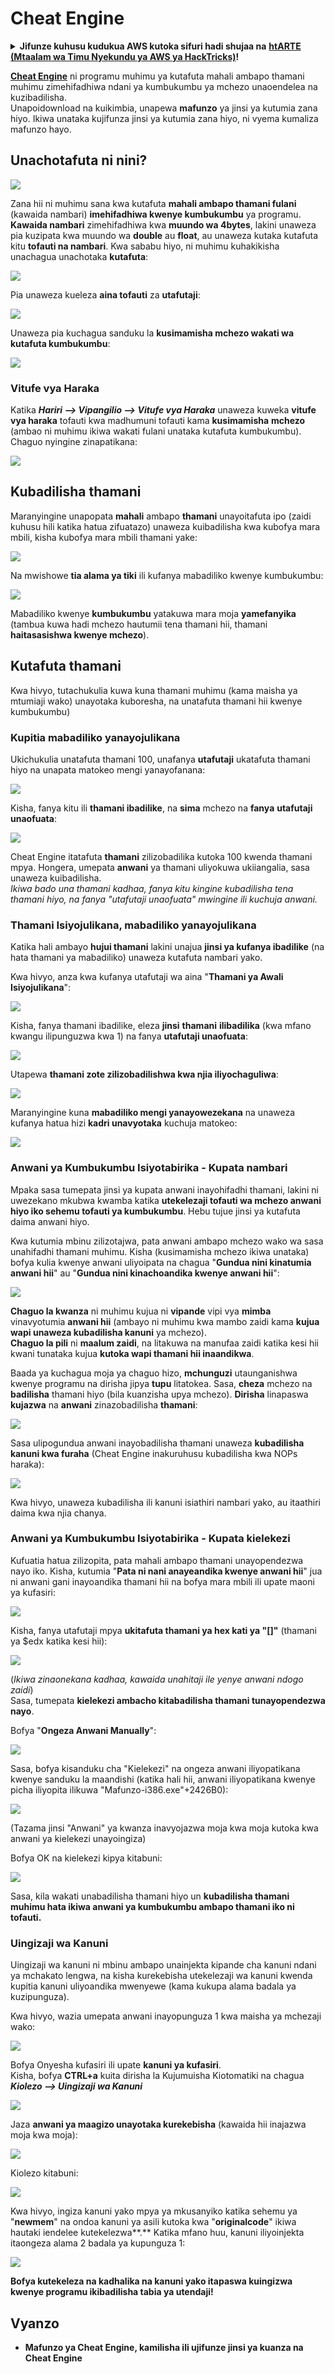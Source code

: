 # Cheat Engine

<details>

<summary><strong>Jifunze kuhusu kudukua AWS kutoka sifuri hadi shujaa na</strong> <a href="https://training.hacktricks.xyz/courses/arte"><strong>htARTE (Mtaalam wa Timu Nyekundu ya AWS ya HackTricks)</strong></a><strong>!</strong></summary>

Njia nyingine za kusaidia HackTricks:

* Ikiwa unataka kuona **kampuni yako ikitangazwa kwenye HackTricks** au **kupakua HackTricks kwa PDF** Angalia [**MIPANGO YA KUJIUNGA**](https://github.com/sponsors/carlospolop)!
* Pata [**bidhaa rasmi za PEASS & HackTricks**](https://peass.creator-spring.com)
* Gundua [**Familia ya PEASS**](https://opensea.io/collection/the-peass-family), mkusanyiko wetu wa [**NFTs**](https://opensea.io/collection/the-peass-family) ya kipekee
* **Jiunge na** 💬 [**Kikundi cha Discord**](https://discord.gg/hRep4RUj7f) au kikundi cha [**telegram**](https://t.me/peass) au **tufuate** kwenye **Twitter** 🐦 [**@carlospolopm**](https://twitter.com/hacktricks\_live)**.**
* **Shiriki mbinu zako za kudukua kwa kuwasilisha PRs kwa** [**HackTricks**](https://github.com/carlospolop/hacktricks) na [**HackTricks Cloud**](https://github.com/carlospolop/hacktricks-cloud) github repos.

</details>

[**Cheat Engine**](https://www.cheatengine.org/downloads.php) ni programu muhimu ya kutafuta mahali ambapo thamani muhimu zimehifadhiwa ndani ya kumbukumbu ya mchezo unaoendelea na kuzibadilisha.\
Unapoidownload na kuikimbia, unapewa **mafunzo** ya jinsi ya kutumia zana hiyo. Ikiwa unataka kujifunza jinsi ya kutumia zana hiyo, ni vyema kumaliza mafunzo hayo.

## Unachotafuta ni nini?

![](<../../.gitbook/assets/image (759).png>)

Zana hii ni muhimu sana kwa kutafuta **mahali ambapo thamani fulani** (kawaida nambari) **imehifadhiwa kwenye kumbukumbu** ya programu.\
**Kawaida nambari** zimehifadhiwa kwa **muundo wa 4bytes**, lakini unaweza pia kuzipata kwa muundo wa **double** au **float**, au unaweza kutaka kutafuta kitu **tofauti na nambari**. Kwa sababu hiyo, ni muhimu kuhakikisha unachagua unachotaka **kutafuta**:

![](<../../.gitbook/assets/image (321).png>)

Pia unaweza kueleza **aina tofauti** za **utafutaji**:

![](<../../.gitbook/assets/image (307).png>)

Unaweza pia kuchagua sanduku la **kusimamisha mchezo wakati wa kutafuta kumbukumbu**:

![](<../../.gitbook/assets/image (1049).png>)

### Vitufe vya Haraka

Katika _**Hariri --> Vipangilio --> Vitufe vya Haraka**_ unaweza kuweka **vitufe vya haraka** tofauti kwa madhumuni tofauti kama **kusimamisha** **mchezo** (ambao ni muhimu ikiwa wakati fulani unataka kutafuta kumbukumbu). Chaguo nyingine zinapatikana:

![](<../../.gitbook/assets/image (861).png>)

## Kubadilisha thamani

Maranyingine unapopata **mahali** ambapo **thamani** unayoitafuta ipo (zaidi kuhusu hili katika hatua zifuatazo) unaweza kuibadilisha kwa kubofya mara mbili, kisha kubofya mara mbili thamani yake:

![](<../../.gitbook/assets/image (560).png>)

Na mwishowe **tia alama ya tiki** ili kufanya mabadiliko kwenye kumbukumbu:

![](<../../.gitbook/assets/image (382).png>)

Mabadiliko kwenye **kumbukumbu** yatakuwa mara moja **yamefanyika** (tambua kuwa hadi mchezo hautumii tena thamani hii, thamani **haitasasishwa kwenye mchezo**).

## Kutafuta thamani

Kwa hivyo, tutachukulia kuwa kuna thamani muhimu (kama maisha ya mtumiaji wako) unayotaka kuboresha, na unatafuta thamani hii kwenye kumbukumbu)

### Kupitia mabadiliko yanayojulikana

Ukichukulia unatafuta thamani 100, unafanya **utafutaji** ukatafuta thamani hiyo na unapata matokeo mengi yanayofanana:

![](<../../.gitbook/assets/image (105).png>)

Kisha, fanya kitu ili **thamani ibadilike**, na **sima** mchezo na **fanya** **utafutaji unaofuata**:

![](<../../.gitbook/assets/image (681).png>)

Cheat Engine itatafuta **thamani** zilizobadilika kutoka 100 kwenda thamani mpya. Hongera, umepata **anwani** ya thamani uliyokuwa ukiiangalia, sasa unaweza kuibadilisha.\
_Ikiwa bado una thamani kadhaa, fanya kitu kingine kubadilisha tena thamani hiyo, na fanya "utafutaji unaofuata" mwingine ili kuchuja anwani._

### Thamani Isiyojulikana, mabadiliko yanayojulikana

Katika hali ambayo **hujui thamani** lakini unajua **jinsi ya kufanya ibadilike** (na hata thamani ya mabadiliko) unaweza kutafuta nambari yako.

Kwa hivyo, anza kwa kufanya utafutaji wa aina "**Thamani ya Awali Isiyojulikana**":

![](<../../.gitbook/assets/image (887).png>)

Kisha, fanya thamani ibadilike, eleza **jinsi** **thamani** **ilibadilika** (kwa mfano kwangu ilipunguzwa kwa 1) na fanya **utafutaji unaofuata**:

![](<../../.gitbook/assets/image (368).png>)

Utapewa **thamani zote zilizobadilishwa kwa njia iliyochaguliwa**:

![](<../../.gitbook/assets/image (566).png>)

Maranyingine kuna **mabadiliko mengi yanayowezekana** na unaweza kufanya hatua hizi **kadri unavyotaka** kuchuja matokeo:

![](<../../.gitbook/assets/image (571).png>)

### Anwani ya Kumbukumbu Isiyotabirika - Kupata nambari

Mpaka sasa tumepata jinsi ya kupata anwani inayohifadhi thamani, lakini ni uwezekano mkubwa kwamba katika **utekelezaji tofauti wa mchezo anwani hiyo iko sehemu tofauti ya kumbukumbu**. Hebu tujue jinsi ya kutafuta daima anwani hiyo.

Kwa kutumia mbinu zilizotajwa, pata anwani ambapo mchezo wako wa sasa unahifadhi thamani muhimu. Kisha (kusimamisha mchezo ikiwa unataka) bofya kulia kwenye anwani uliyoipata na chagua "**Gundua nini kinatumia anwani hii**" au "**Gundua nini kinachoandika kwenye anwani hii**":

![](<../../.gitbook/assets/image (1064).png>)

**Chaguo la kwanza** ni muhimu kujua ni **vipande** vipi vya **mimba** vinavyotumia **anwani hii** (ambayo ni muhimu kwa mambo zaidi kama **kujua wapi unaweza kubadilisha kanuni** ya mchezo).\
**Chaguo la pili** ni **maalum zaidi**, na litakuwa na manufaa zaidi katika kesi hii kwani tunataka kujua **kutoka wapi thamani hii inaandikwa**.

Baada ya kuchagua moja ya chaguo hizo, **mchunguzi** utaunganishwa kwenye programu na dirisha jipya **tupu** litatokea. Sasa, **cheza** mchezo na **badilisha** thamani hiyo (bila kuanzisha upya mchezo). **Dirisha** linapaswa **kujazwa** na **anwani** zinazobadilisha **thamani**:

![](<../../.gitbook/assets/image (88).png>)

Sasa ulipogundua anwani inayobadilisha thamani unaweza **kubadilisha kanuni kwa furaha** (Cheat Engine inakuruhusu kubadilisha kwa NOPs haraka):

![](<../../.gitbook/assets/image (1054).png>)

Kwa hivyo, unaweza kubadilisha ili kanuni isiathiri nambari yako, au itaathiri daima kwa njia chanya.
### Anwani ya Kumbukumbu Isiyotabirika - Kupata kielekezi

Kufuatia hatua zilizopita, pata mahali ambapo thamani unayopendezwa nayo iko. Kisha, kutumia "**Pata ni nani anayeandika kwenye anwani hii**" jua ni anwani gani inayoandika thamani hii na bofya mara mbili ili upate maoni ya kufasiri:

![](<../../.gitbook/assets/image (1036).png>)

Kisha, fanya utafutaji mpya **ukitafuta thamani ya hex kati ya "\[]"** (thamani ya $edx katika kesi hii):

![](<../../.gitbook/assets/image (991).png>)

(_Ikiwa zinaonekana kadhaa, kawaida unahitaji ile yenye anwani ndogo zaidi_)\
Sasa, tumepata **kielekezi ambacho kitabadilisha thamani tunayopendezwa nayo**.

Bofya "**Ongeza Anwani Manually**":

![](<../../.gitbook/assets/image (987).png>)

Sasa, bofya kisanduku cha "Kielekezi" na ongeza anwani iliyopatikana kwenye sanduku la maandishi (katika hali hii, anwani iliyopatikana kwenye picha iliyopita ilikuwa "Mafunzo-i386.exe"+2426B0):

![](<../../.gitbook/assets/image (388).png>)

(Tazama jinsi "Anwani" ya kwanza inavyojazwa moja kwa moja kutoka kwa anwani ya kielekezi unayoingiza)

Bofya OK na kielekezi kipya kitabuni:

![](<../../.gitbook/assets/image (305).png>)

Sasa, kila wakati unabadilisha thamani hiyo un **kubadilisha thamani muhimu hata ikiwa anwani ya kumbukumbu ambapo thamani iko ni tofauti.**

### Uingizaji wa Kanuni

Uingizaji wa kanuni ni mbinu ambapo unainjekta kipande cha kanuni ndani ya mchakato lengwa, na kisha kurekebisha utekelezaji wa kanuni kwenda kupitia kanuni uliyoandika mwenyewe (kama kukupa alama badala ya kuzipunguza).

Kwa hivyo, wazia umepata anwani inayopunguza 1 kwa maisha ya mchezaji wako:

![](<../../.gitbook/assets/image (200).png>)

Bofya Onyesha kufasiri ili upate **kanuni ya kufasiri**.\
Kisha, bofya **CTRL+a** kuita dirisha la Kujumuisha Kiotomatiki na chagua _**Kiolezo --> Uingizaji wa Kanuni**_

![](<../../.gitbook/assets/image (899).png>)

Jaza **anwani ya maagizo unayotaka kurekebisha** (kawaida hii inajazwa moja kwa moja):

![](<../../.gitbook/assets/image (741).png>)

Kiolezo kitabuni:

![](<../../.gitbook/assets/image (941).png>)

Kwa hivyo, ingiza kanuni yako mpya ya mkusanyiko katika sehemu ya "**newmem**" na ondoa kanuni ya asili kutoka kwa "**originalcode**" ikiwa hautaki iendelee kutekelezwa\*\*.\*\* Katika mfano huu, kanuni iliyoinjekta itaongeza alama 2 badala ya kupunguza 1:

![](<../../.gitbook/assets/image (518).png>)

**Bofya kutekeleza na kadhalika na kanuni yako itapaswa kuingizwa kwenye programu ikibadilisha tabia ya utendaji!**

## **Vyanzo**

* **Mafunzo ya Cheat Engine, kamilisha ili ujifunze jinsi ya kuanza na Cheat Engine**
